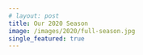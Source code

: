 ```yaml
---
# layout: post
title: Our 2020 Season
image: /images/2020/full-season.jpg
single_featured: true
---
```


<script lang="ts">
  import SeasonImage from "$components/SeasonImage.svelte"
</script>

<SeasonImage season="2020" imageFile="full-season.jpg" alt="2020 Season Production logos" />
